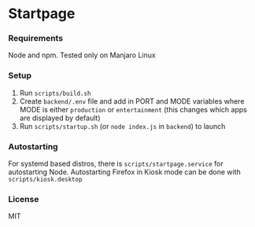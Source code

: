 # Startpage

### Requirements

Node and npm. Tested only on Manjaro Linux

### Setup

1. Run `scripts/build.sh`
2. Create `backend/.env` file and add in PORT and MODE variables where MODE is either `production` or `entertainment` (this changes which apps are displayed by default)
3. Run `scripts/startup.sh` (or `node index.js` in `backend`) to launch

### Autostarting

For systemd based distros, there is `scripts/startpage.service` for autostarting Node. Autostarting Firefox in Kiosk mode can be done with `scripts/kiosk.desktop`

### License

MIT

